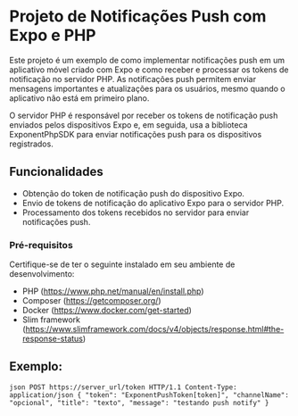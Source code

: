 # Projeto de Notificações Push com Expo e PHP

Este projeto é um exemplo de como implementar notificações push em um aplicativo móvel criado com Expo e como receber e processar os tokens de notificação no servidor PHP. As notificações push permitem enviar mensagens importantes e atualizações para os usuários, mesmo quando o aplicativo não está em primeiro plano.

O servidor PHP é responsável por receber os tokens de notificação push enviados pelos dispositivos Expo e, em seguida, usa a biblioteca ExponentPhpSDK para enviar notificações push para os dispositivos registrados.

## Funcionalidades

- Obtenção do token de notificação push do dispositivo Expo.
- Envio de tokens de notificação do aplicativo Expo para o servidor PHP.
- Processamento dos tokens recebidos no servidor para enviar notificações push.


### Pré-requisitos

Certifique-se de ter o seguinte instalado em seu ambiente de desenvolvimento:
- PHP (https://www.php.net/manual/en/install.php)
- Composer (https://getcomposer.org/)
- Docker (https://www.docker.com/get-started)
- Slim framework  (https://www.slimframework.com/docs/v4/objects/response.html#the-response-status)

## Exemplo:

``json
POST https://server_url/token HTTP/1.1
Content-Type: application/json
{
	"token": "ExponentPushToken[token]",
	"channelName": "opcional",
	"title": "texto",
	"message": "testando push notify"
}
``
